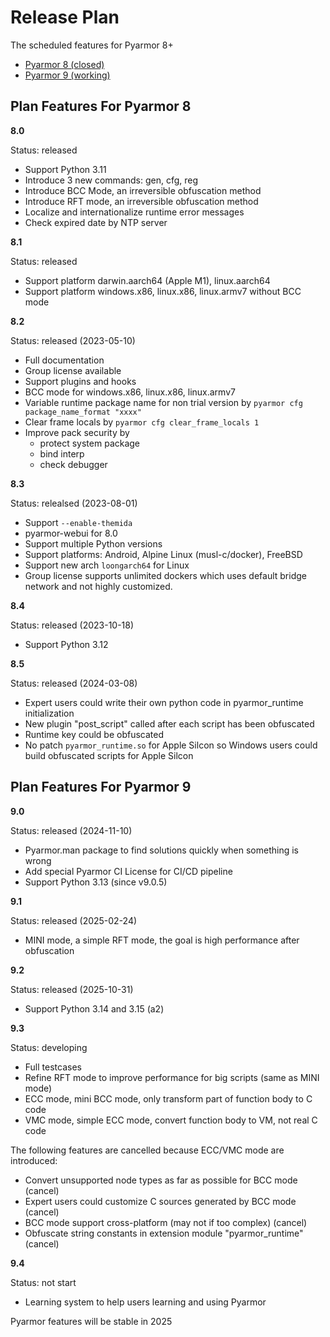 # Release Plan

The scheduled features for Pyarmor 8+

- [Pyarmor 8 (closed)](#plan-features-for-pyarmor-8)
- [Pyarmor 9 (working)](#plan-features-for-pyarmor-9)

## Plan Features For Pyarmor 8

**8.0**

Status: released

- Support Python 3.11
- Introduce 3 new commands: gen, cfg, reg
- Introduce BCC Mode, an irreversible obfuscation method
- Introduce RFT mode, an irreversible obfuscation method
- Localize and internationalize runtime error messages
- Check expired date by NTP server

**8.1**

Status: released

- Support platform darwin.aarch64 (Apple M1), linux.aarch64
- Support platform windows.x86, linux.x86, linux.armv7 without BCC mode

**8.2**

Status: released (2023-05-10)

- Full documentation
- Group license available
- Support plugins and hooks
- BCC mode for windows.x86, linux.x86, linux.armv7
- Variable runtime package name for non trial version by `pyarmor cfg package_name_format "xxxx"`
- Clear frame locals by `pyarmor cfg clear_frame_locals 1`
- Improve pack security by
  - protect system package
  - bind interp
  - check debugger

**8.3**

Status: relealsed (2023-08-01)

- Support `--enable-themida`
- pyarmor-webui for 8.0
- Support multiple Python versions
- Support platforms: Android, Alpine Linux (musl-c/docker), FreeBSD
- Support new arch `loongarch64` for Linux
- Group license supports unlimited dockers which uses default bridge network and not highly customized.

**8.4**

Status: released (2023-10-18)

- Support Python 3.12

**8.5**

Status: released (2024-03-08)

- Expert users could write their own python code in pyarmor_runtime initialization
- New plugin "post_script" called after each script has been obfuscated
- Runtime key could be obfuscated
- No patch `pyarmor_runtime.so` for Apple Silcon so Windows users could build obfuscated scripts for Apple Silcon

## Plan Features For Pyarmor 9

**9.0**

Status: released (2024-11-10)

- Pyarmor.man package to find solutions quickly when something is wrong
- Add special Pyarmor CI License for CI/CD pipeline
- Support Python 3.13 (since v9.0.5)

**9.1**

Status: released (2025-02-24)

- MINI mode, a simple RFT mode, the goal is high performance after obfuscation

**9.2**

Status: released (2025-10-31)

- Support Python 3.14 and 3.15 (a2)

**9.3**

Status: developing

- Full testcases
- Refine RFT mode to improve performance for big scripts (same as MINI mode)
- ECC mode, mini BCC mode, only transform part of function body to C code
- VMC mode, simple ECC mode, convert function body to VM, not real C code

The following features are cancelled because ECC/VMC mode are introduced:

- Convert unsupported node types as far as possible for BCC mode (cancel)
- Expert users could customize C sources generated by BCC mode (cancel)
- BCC mode support cross-platform (may not if too complex) (cancel)
- Obfuscate string constants in extension module "pyarmor_runtime" (cancel)

**9.4**

Status: not start

- Learning system to help users learning and using Pyarmor

Pyarmor features will be stable in 2025
